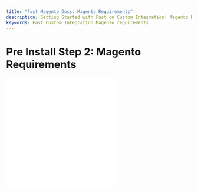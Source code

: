 ```yaml
---
title: "Fast Magento Docs: Magento Requirements"
description: Getting Started with Fast on Custom Integration! Magento Requirements
keywords: Fast Custom Integration Magento requirements
---
```


# Pre Install Step 2: Magento Requirements

<embed src="/reusables/for-developers/_platform_ecommerce_all_fast_access_requirement.md" />

<embed src="/reusables/for-developers/_platform_magento_requirements.md" />
